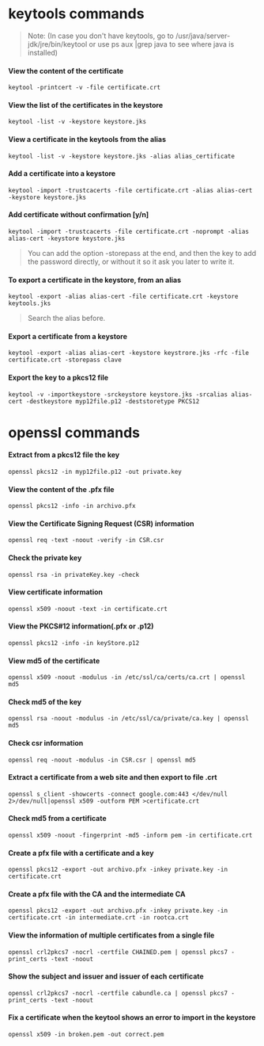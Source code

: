 <h1>keytools commands</h1>

> Note: (In case you don't have keytools, go to /usr/java/server-jdk/jre/bin/keytool or use ps aux |grep java to see where java is installed)
<h4>View the content of the certificate</h4>

```keytool -printcert -v -file certificate.crt```

<h4>View the list of the certificates in the keystore</h4>

```keytool -list -v -keystore keystore.jks```

<h4>View a certificate in the keytools from the alias</h4>

```keytool -list -v -keystore keystore.jks -alias alias_certificate```

<h4>Add a certificate into a keystore</h4> 

```keytool -import -trustcacerts -file certificate.crt -alias alias-cert -keystore keystore.jks```

<h4>Add certificate without confirmation [y/n]</h4>

```keytool -import -trustcacerts -file certificate.crt -noprompt -alias alias-cert -keystore keystore.jks```

> You can add the option -storepass at the end, and then the key to add the password directly, or without it so it ask you later to write it.
<h4>To export a certificate in the keystore, from an alias</h4>

```keytool -export -alias alias-cert -file certificate.crt -keystore keytools.jks```

> Search the alias before.</h4>

<h4>Export a certificate from a keystore</h4>

```keytool -export -alias alias-cert -keystore keystrore.jks -rfc -file certificate.crt -storepass clave```

<h4>Export the key to a pkcs12 file</h4>

```keytool -v -importkeystore -srckeystore keystore.jks -srcalias alias-cert -destkeystore myp12file.p12 -deststoretype PKCS12```

<h1>openssl commands</h1>
<h4>Extract from a pkcs12 file the key</h4>

```openssl pkcs12 -in myp12file.p12 -out private.key```

<h4>View the content of the .pfx file</h4>

```openssl pkcs12 -info -in archivo.pfx```

<h4>View the Certificate Signing Request (CSR) information</h4>

```openssl req -text -noout -verify -in CSR.csr```

<h4>Check the private key</h4>

```openssl rsa -in privateKey.key -check```

<h4>View certificate information</h4>

```openssl x509 -noout -text -in certificate.crt```

<h4>View the PKCS#12 information(.pfx or .p12)</h4>

```openssl pkcs12 -info -in keyStore.p12```

<h4>View md5 of the certificate</h4>

```openssl x509 -noout -modulus -in /etc/ssl/ca/certs/ca.crt | openssl md5```

<h4>Check md5 of the key</h4>

```openssl rsa -noout -modulus -in /etc/ssl/ca/private/ca.key | openssl md5```
<h4>Check csr information</h4>

```openssl req -noout -modulus -in CSR.csr | openssl md5```

<h4>Extract a certificate from a web site and then  export to file .crt</h4>

```openssl s_client -showcerts -connect google.com:443 </dev/null 2>/dev/null|openssl x509 -outform PEM >certificate.crt```

<h4>Check md5 from a certificate</h4>

```openssl x509 -noout -fingerprint -md5 -inform pem -in certificate.crt```

<h4>Create a pfx file with a certificate and a key</h4>

```openssl pkcs12 -export -out archivo.pfx -inkey private.key -in certificate.crt```
<h4>Create a pfx file with the CA and the intermediate CA</h4>

```openssl pkcs12 -export -out archivo.pfx -inkey private.key -in certificate.crt -in intermediate.crt -in rootca.crt```
<h4>View the information of multiple certificates from a single file</h4>

```openssl crl2pkcs7 -nocrl -certfile CHAINED.pem | openssl pkcs7 -print_certs -text -noout```

<h4>Show the subject and issuer and issuer of each certificate</h4>

```openssl crl2pkcs7 -nocrl -certfile cabundle.ca | openssl pkcs7 -print_certs -text -noout```

<h4>Fix a certificate when the keytool shows an error to import in the keystore</h4>

```openssl x509 -in broken.pem -out correct.pem```
